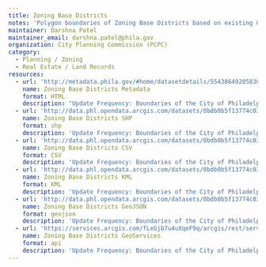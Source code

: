 ```yaml
---
title: Zoning Base Districts
notes: 'Polygon boundaries of Zoning Base Districts based on existing City zoning districts with revised codes applied per enactment of the new Zoning Code of December 2011, made effective August 22, 2012. District boundaries unchanged from previous zoning with the exception of certain CMX2 / CMX2.5 splits.'
maintainer: Darshna Patel
maintainer_email: darshna.patel@phila.gov
organization: City Planning Commission (PCPC)
category:
  - Planning / Zoning
  - Real Estate / Land Records
resources:
  - url: 'http://metadata.phila.gov/#home/datasetdetails/5543864920583086178c4e88/representationdetails/55438a899b989a05172d0d08/'
    name: Zoning Base Districts Metadata
    format: HTML
    description: "Update Frequency: Boundaries of the City of Philadelphia Zoning Base Districts enacted December 15, 2011 and made effective August 22, 2012.  Data updates are on-going.\r\n"
  - url: 'http://data.phl.opendata.arcgis.com/datasets/0bdb0b5f13774c03abf8dc2f1aa01693_0.zip'
    name: Zoning Base Districts SHP
    format: shp
    description: 'Update Frequency: Boundaries of the City of Philadelphia Zoning Base Districts enacted December 15, 2011 and made effective August 22, 2012.  Data updates are on-going.'
  - url: 'http://data.phl.opendata.arcgis.com/datasets/0bdb0b5f13774c03abf8dc2f1aa01693_0.csv'
    name: Zoning Base Districts CSV
    format: CSV
    description: 'Update Frequency: Boundaries of the City of Philadelphia Zoning Base Districts enacted December 15, 2011 and made effective August 22, 2012.  Data updates are on-going.'
  - url: 'http://data.phl.opendata.arcgis.com/datasets/0bdb0b5f13774c03abf8dc2f1aa01693_0.kml'
    name: Zoning Base Districts KML
    format: KML
    description: 'Update Frequency: Boundaries of the City of Philadelphia Zoning Base Districts enacted December 15, 2011 and made effective August 22, 2012.  Data updates are on-going.'
  - url: 'http://data.phl.opendata.arcgis.com/datasets/0bdb0b5f13774c03abf8dc2f1aa01693_0.geojson'
    name: Zoning Base Districts GeoJSON
    format: geojson
    description: 'Update Frequency: Boundaries of the City of Philadelphia Zoning Base Districts enacted December 15, 2011 and made effective August 22, 2012.  Data updates are on-going.: '
  - url: 'https://services.arcgis.com/fLeGjb7u4uXqeF9q/arcgis/rest/services/Zoning_BaseDistricts/FeatureServer/0/query?outFields=*&where=1%3D1'
    name: Zoning Base Districts GeoServices
    format: api
    description: 'Update Frequency: Boundaries of the City of Philadelphia Zoning Base Districts enacted December 15, 2011 and made effective August 22, 2012.  Data updates are on-going.'
---
```

